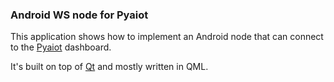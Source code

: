 ### Android WS node for Pyaiot

This application shows how to implement an Android node that can connect to
the [Pyaiot](https://github.com/pyaiot/pyaiot) dashboard.

It's built on top of [Qt](https//www.qt.io) and mostly written in QML.
